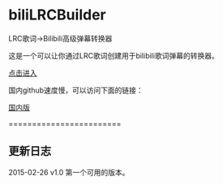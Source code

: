 # biliLRCBuilder
LRC歌词→Bilibili高级弹幕转换器

这是一个可以让你通过LRC歌词创建用于bilibili歌词弹幕的转换器。

[点击进入](http://zyzsdy.github.io/bililrcbuilder/)

国内github速度慢，可以访问下面的链接：

[国内版](http://zyzsdy.duapp.com/lrc/)

========================

## 更新日志

2015-02-26 v1.0
第一个可用的版本。
